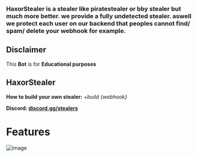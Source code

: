<h3>HaxorStealer is a stealer like piratestealer or bby stealer but much more better. we provide a fully undetected stealer. aswell we protect each user on our backend that peoples cannot find/ spam/ delete your webhook for example.</h3>


## Disclaimer
This **Bot** is for **Educational purposes**



## HaxorStealer

**How to build your own stealer:** *+build {webhook}*
  


**Discord: <a href="https://discord.gg/stealers">discord.gg/stealers</a>**


# Features
![image](https://user-images.githubusercontent.com/100526916/179022166-b329f3cc-4b37-46fd-baae-404646fa3b3e.png)
